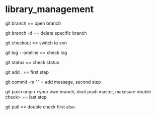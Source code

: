 # library_management

git branch == open branch

git branch -d  <branch> == delete specific branch

git checkout <branch> == switch to snn

git log --oneline == check log

git status == check status

git add . == first step 

git commit -m "<your comment>" = add message, second step 

git push origin <your own branch, dont push master, makesure double check> == last step

git pull == double check first also.